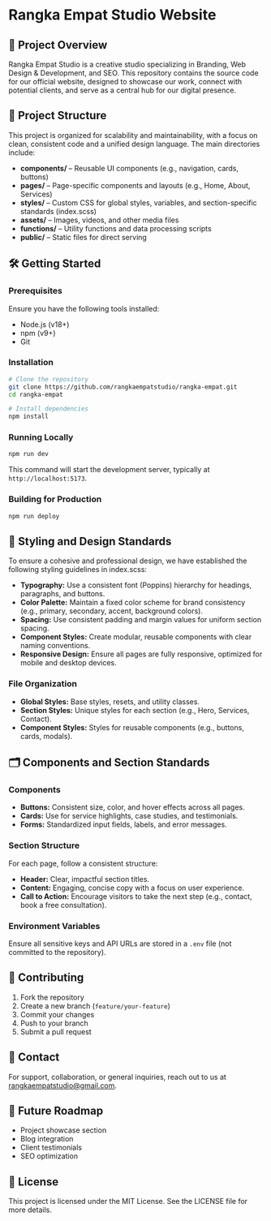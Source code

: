 # Rangka Empat Studio Website

## 📖 Project Overview

Rangka Empat Studio is a creative studio specializing in Branding, Web Design & Development, and SEO. This repository contains the source code for our official website, designed to showcase our work, connect with potential clients, and serve as a central hub for our digital presence.

## 📂 Project Structure

This project is organized for scalability and maintainability, with a focus on clean, consistent code and a unified design language. The main directories include:

- **components/** – Reusable UI components (e.g., navigation, cards, buttons)
- **pages/** – Page-specific components and layouts (e.g., Home, About, Services)
- **styles/** – Custom CSS for global styles, variables, and section-specific standards (index.scss)
- **assets/** – Images, videos, and other media files
- **functions/** – Utility functions and data processing scripts
- **public/** – Static files for direct serving

## 🛠️ Getting Started

### Prerequisites

Ensure you have the following tools installed:

- Node.js (v18+)
- npm (v9+)
- Git

### Installation

```bash
# Clone the repository
git clone https://github.com/rangkaempatstudio/rangka-empat.git
cd rangka-empat

# Install dependencies
npm install
```

### Running Locally

```bash
npm run dev
```

This command will start the development server, typically at `http://localhost:5173`.

### Building for Production

```bash
npm run deploy
```

## 🎨 Styling and Design Standards

To ensure a cohesive and professional design, we have established the following styling guidelines in index.scss:

- **Typography:** Use a consistent font (Poppins) hierarchy for headings, paragraphs, and buttons.
- **Color Palette:** Maintain a fixed color scheme for brand consistency (e.g., primary, secondary, accent, background colors).
- **Spacing:** Use consistent padding and margin values for uniform section spacing.
- **Component Styles:** Create modular, reusable components with clear naming conventions.
- **Responsive Design:** Ensure all pages are fully responsive, optimized for mobile and desktop devices.

### File Organization

- **Global Styles:** Base styles, resets, and utility classes.
- **Section Styles:** Unique styles for each section (e.g., Hero, Services, Contact).
- **Component Styles:** Styles for reusable components (e.g., buttons, cards, modals).

## 🗂️ Components and Section Standards

### Components

- **Buttons:** Consistent size, color, and hover effects across all pages.
- **Cards:** Use for service highlights, case studies, and testimonials.
- **Forms:** Standardized input fields, labels, and error messages.

### Section Structure

For each page, follow a consistent structure:

- **Header:** Clear, impactful section titles.
- **Content:** Engaging, concise copy with a focus on user experience.
- **Call to Action:** Encourage visitors to take the next step (e.g., contact, book a free consultation).

### Environment Variables

Ensure all sensitive keys and API URLs are stored in a `.env` file (not committed to the repository).

## 🤝 Contributing

1. Fork the repository
2. Create a new branch (`feature/your-feature`)
3. Commit your changes
4. Push to your branch
5. Submit a pull request

## 📧 Contact

For support, collaboration, or general inquiries, reach out to us at [rangkaempatstudio@gmail.com](mailto:rangkaempatstudio@gmail.com).

## 📅 Future Roadmap

- Project showcase section
- Blog integration
- Client testimonials
- SEO optimization

## 📝 License

This project is licensed under the MIT License. See the LICENSE file for more details.
